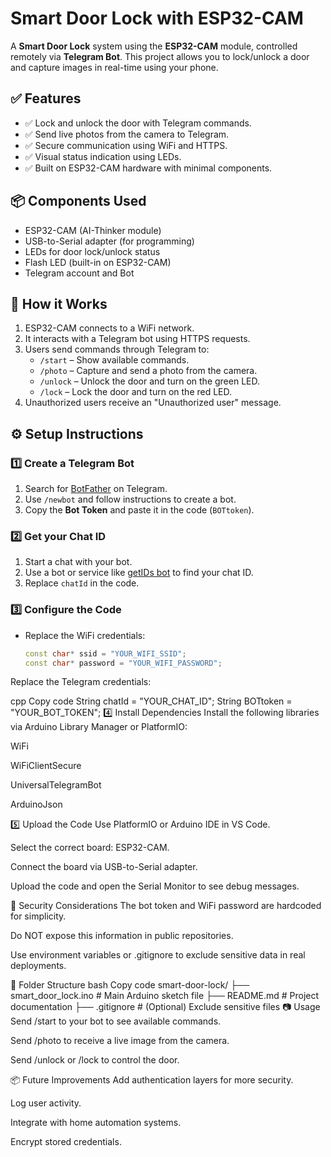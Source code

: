 # Smart Door Lock with ESP32-CAM

A **Smart Door Lock** system using the **ESP32-CAM** module, controlled remotely via **Telegram Bot**. This project allows you to lock/unlock a door and capture images in real-time using your phone.

## ✅ Features

- ✅ Lock and unlock the door with Telegram commands.
- ✅ Send live photos from the camera to Telegram.
- ✅ Secure communication using WiFi and HTTPS.
- ✅ Visual status indication using LEDs.
- ✅ Built on ESP32-CAM hardware with minimal components.

## 📦 Components Used

- ESP32-CAM (AI-Thinker module)
- USB-to-Serial adapter (for programming)
- LEDs for door lock/unlock status
- Flash LED (built-in on ESP32-CAM)
- Telegram account and Bot

## 🚀 How it Works

1. ESP32-CAM connects to a WiFi network.
2. It interacts with a Telegram bot using HTTPS requests.
3. Users send commands through Telegram to:
   - `/start` – Show available commands.
   - `/photo` – Capture and send a photo from the camera.
   - `/unlock` – Unlock the door and turn on the green LED.
   - `/lock` – Lock the door and turn on the red LED.
4. Unauthorized users receive an "Unauthorized user" message.

## ⚙ Setup Instructions

### 1️⃣ Create a Telegram Bot
1. Search for [BotFather](https://telegram.me/BotFather) on Telegram.
2. Use `/newbot` and follow instructions to create a bot.
3. Copy the **Bot Token** and paste it in the code (`BOTtoken`).

### 2️⃣ Get your Chat ID
1. Start a chat with your bot.
2. Use a bot or service like [getIDs bot](https://telegram.me/getidsbot) to find your chat ID.
3. Replace `chatId` in the code.

### 3️⃣ Configure the Code
- Replace the WiFi credentials:
   ```cpp
   const char* ssid = "YOUR_WIFI_SSID";
   const char* password = "YOUR_WIFI_PASSWORD";
Replace the Telegram credentials:

cpp
Copy code
String chatId = "YOUR_CHAT_ID";
String BOTtoken = "YOUR_BOT_TOKEN";
4️⃣ Install Dependencies
Install the following libraries via Arduino Library Manager or PlatformIO:

WiFi

WiFiClientSecure

UniversalTelegramBot

ArduinoJson

5️⃣ Upload the Code
Use PlatformIO or Arduino IDE in VS Code.

Select the correct board: ESP32-CAM.

Connect the board via USB-to-Serial adapter.

Upload the code and open the Serial Monitor to see debug messages.

🔐 Security Considerations
The bot token and WiFi password are hardcoded for simplicity.

Do NOT expose this information in public repositories.

Use environment variables or .gitignore to exclude sensitive data in real deployments.

📂 Folder Structure
bash
Copy code
smart-door-lock/
├── smart_door_lock.ino    # Main Arduino sketch file
├── README.md             # Project documentation
├── .gitignore            # (Optional) Exclude sensitive files
📷 Usage
Send /start to your bot to see available commands.

Send /photo to receive a live image from the camera.

Send /unlock or /lock to control the door.

📦 Future Improvements
Add authentication layers for more security.

Log user activity.

Integrate with home automation systems.

Encrypt stored credentials.
